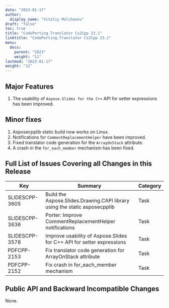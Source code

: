 ```yaml
---
date: "2023-01-17"
author:
  display_name: "Vitaliy Molchanov"
draft: "false"
toc: true
title: "CodePorting.Translator Cs2Cpp 23.1"
linktitle: "CodePorting.Translator Cs2Cpp 23.1"
menu:
  docs:
    parent: "2023"
    weight: "11"
lastmod: "2023-01-17"
weight: "12"
---
```


## Major Features ##

1. The usability of `Aspose.Slides for the C++` API for setter expressions has been improved.

## Minor fixes ##

1. Asposecpplib static build now works on Linux.
1. Notifications for `CommentReplacementHelper` have been improved.
1. Fixed translator code generation for the `ArrayOnStack` attribute.
1. A crash in the `for_each_member` mechanism has been fixed.

## Full List of Issues Covering all Changes in this Release ##

| Key | Summary | Category |
| --- | --- | --- |
| SLIDESCPP-3605 | Build the Aspose.Slides.Drawing.CAPI library using the static asposecpplib | Task |
| SLIDESCPP-3636 | Porter: Improve CommentReplacementHelper notifications | Task |
| SLIDESCPP-3578 | Improve usability of Aspose.Slides for C++ API for setter expressions | Task |
| PDFCPP-2153 | Fix translator code generation for ArrayOnStack attribute | Task |
| PDFCPP-2152 | Fix crash in for_each_member mechanism | Task |

## Public API and Backward Incompatible Changes ##

None.
